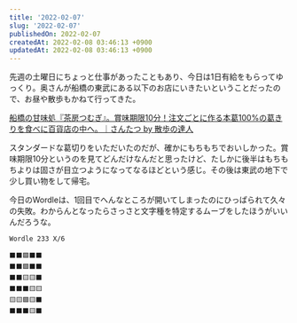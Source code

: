 ```yaml
---
title: '2022-02-07'
slug: '2022-02-07'
publishedOn: 2022-02-07
createdAt: 2022-02-08 03:46:13 +0900
updatedAt: 2022-02-08 03:46:13 +0900
---
```

先週の土曜日にちょっと仕事があったこともあり、今日は1日有給をもらってゆっくり。奥さんが船橋の東武にある以下のお店にいきたいということだったので、お昼や散歩もかねて行ってきた。

[船橋の甘味処『茶房つむぎ』。賞味期限10分！注文ごとに作る本葛100%の葛きりを食べに百貨店の中へ。｜さんたつ by 散歩の達人](https://san-tatsu.jp/articles/151897/)

スタンダードな葛切りをいただいたのだが、確かにもちもちでおいしかった。賞味期限10分というのを見てどんだけなんだと思ったけど、たしかに後半はもちもちよりは固さが目立つようになってなるほどという感じ。その後は東武の地下で少し買い物をして帰宅。

今日のWordleは、1回目でへんなところが開いてしまったのにひっぱられて久々の失敗。わからんとなったらさっさと文字種を特定するムーブをしたほうがいいんだろうな。

```
Wordle 233 X/6

⬛⬛🟩⬛⬛
⬛⬛🟩⬛⬛
⬛⬛🟨🟨⬛
⬛⬛⬛🟨🟨
🟨🟨🟩🟨⬛
⬛⬛⬛🟨⬛
```
